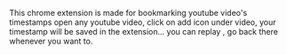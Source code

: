 This chrome extension is made for bookmarking youtube video's timestamps 
open any youtube video, click on add icon under video, your timestamp will be saved in the extension... you can replay , go back there whenever you want to.
  
